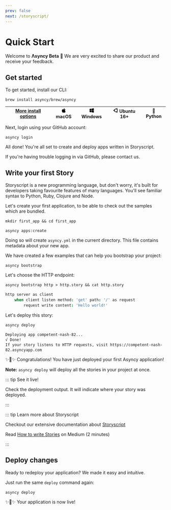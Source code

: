 ```yaml
---
prev: false
next: /storyscript/
---
```


# Quick Start

Welcome to **Λsyncy Beta** :tada: We are very excited to share our product and receive your feedback.


## Get started

To get started, install our CLI:

```shell
brew install asyncy/brew/asyncy
```

| [More install options](/cli/#install) | <img src="../assets/apple-logo.svg" width="15"> macOS | <img src="../assets/windows-logo.svg" width="15"> Windows | <img src="../assets/ubuntu-logo.svg" width="15"> Ubuntu 16+ | :snake: Python
| --- | --- | --- | --- | --- |

Next, login using your GitHub account:

```shell
asyncy login
```

All done! You're all set to create and deploy apps written in Storyscript.

If you're having trouble logging in via GitHub, please contact us. 
<!--todo: update contact us link above--> 

<!-- TODO Feedback and question on how your experience was doing this. -->


## Write your first Story

Storyscript is a new programming language, but don't worry, it's built for developers taking favourite features of many languages. You'll see familiar syntax to Python, Ruby, Clojure and Node.

Let's create your first application, to be able to check out the samples which are bundled.
```shell
mkdir first_app && cd first_app
```
```shell
asyncy apps:create
```

Doing so will create `asyncy.yml` in the current directory. This file contains metadata about your new app.

We have created a few examples that can help you bootstrap your project:

```shell
asyncy bootstrap
```

Let's choose the HTTP endpoint:

```shell
asyncy bootstrap http > http.story && cat http.story
```

```coffeescript
http server as client
    when client listen method: 'get' path: '/' as request
        request write content: 'Hello world!'
```

Let's deploy this story:

```shell
asyncy deploy
```
```text
Deploying app competent-nash-82...
√ Done!
If your story listens to HTTP requests, visit https://competent-nash-82.asyncyapp.com
```

:sparkles::cake::sparkles: Congratulations! You have just deployed your first Asyncy application!

**Note:** `asyncy deploy` will deploy all the stories in your project at once.

::: tip See it live!

Check the deployment output.
It will indicate where your story was deployed.

:::

::: tip Learn more about Storyscript

Checkout our extensive documentation about [Storyscript](/storyscript/)

Read [How to write Stories](https://medium.com/asyncy/how-to-write-stories-a7cffd270225) on Medium (2 minutes)

:::

## Deploy changes

Ready to redeploy your application? We made it easy and intuitive.

Just run the same `deploy` command again:
```shell
asyncy deploy
``` 

:sparkles::cake::sparkles: Your application is now live!

